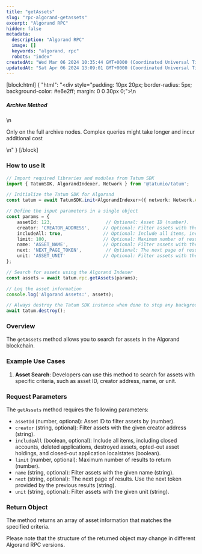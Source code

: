 ```yaml
---
title: "getAssets"
slug: "rpc-algorand-getassets"
excerpt: "Algorand RPC"
hidden: false
metadata: 
  description: "Algorand RPC"
  image: []
  keywords: "algorand, rpc"
  robots: "index"
createdAt: "Wed Mar 06 2024 10:35:44 GMT+0000 (Coordinated Universal Time)"
updatedAt: "Sat Apr 06 2024 13:09:01 GMT+0000 (Coordinated Universal Time)"
---
```

[block:html]
{
  "html": "<div style=\"padding: 10px 20px; border-radius: 5px; background-color: #e6e2ff; margin: 0 0 30px 0;\">\n  <h5>Archive Method</h5>\n  <p>Only on the full archive nodes. Complex queries might take longer and incur additional cost</p>\n</div>"
}
[/block]


### How to use it

```typescript
// Import required libraries and modules from Tatum SDK
import { TatumSDK, AlgorandIndexer, Network } from '@tatumio/tatum';

// Initialize the Tatum SDK for Algorand
const tatum = await TatumSDK.init<AlgorandIndexer>({ network: Network.ALGORAND_INDEXER });

// Define the input parameters in a single object
const params = {
    assetId: 123,                    // Optional: Asset ID (number).
    creator: 'CREATOR_ADDRESS',     // Optional: Filter assets with the given creator address (string).
    includeAll: true,               // Optional: Include all items, including closed accounts, deleted applications, destroyed assets, opted-out asset holdings, and closed-out application localstates (boolean).
    limit: 100,                     // Optional: Maximum number of results to return (number).
    name: 'ASSET_NAME',             // Optional: Filter assets with the given name (string).
    next: 'NEXT_PAGE_TOKEN',         // Optional: The next page of results. Use the next token provided by the previous results (string).
    unit: 'ASSET_UNIT'              // Optional: Filter assets with the given unit (string).
};

// Search for assets using the Algorand Indexer
const assets = await tatum.rpc.getAssets(params);

// Log the asset information
console.log('Algorand Assets:', assets);

// Always destroy the Tatum SDK instance when done to stop any background processes
await tatum.destroy();
```

### Overview

The `getAssets` method allows you to search for assets in the Algorand blockchain.

### Example Use Cases

1. **Asset Search**: Developers can use this method to search for assets with specific criteria, such as asset ID, creator address, name, or unit.

### Request Parameters

The `getAssets` method requires the following parameters:

- `assetId` (number, optional): Asset ID to filter assets by (number).
- `creator` (string, optional): Filter assets with the given creator address (string).
- `includeAll` (boolean, optional): Include all items, including closed accounts, deleted applications, destroyed assets, opted-out asset holdings, and closed-out application localstates (boolean).
- `limit` (number, optional): Maximum number of results to return (number).
- `name` (string, optional): Filter assets with the given name (string).
- `next` (string, optional): The next page of results. Use the next token provided by the previous results (string).
- `unit` (string, optional): Filter assets with the given unit (string).

### Return Object

The method returns an array of asset information that matches the specified criteria.

Please note that the structure of the returned object may change in different Algorand RPC versions.
